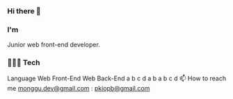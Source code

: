 ### Hi there 👋

### I'm
Junior web front-end developer.

### 🧑🏻‍💻 Tech
Language	Web Front-End	Web Back-End
a b
c d	a b	a b
c d
📫 How to reach me
monggu.dev@gmail.com : pkiopb@gmail.com
